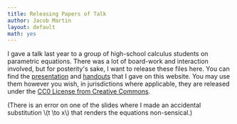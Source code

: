 ```yaml
---
title: Releasing Papers of Talk
author: Jacob Martin
layout: default
math: yes
---
```

<span class="intro">I</span> gave a talk last year to a group of high-school calculus students on parametric equations.  There was a lot of board-work and interaction involved, but for posterity's sake, I want to release these files here.  You can find the [presentation](/resources/para-presentation.pdf) and [handouts](/resources/para-handout.pdf) that I gave on this website.  You may use them however you wish, in jurisdictions where applicable, they are released under the [CC0 License from Creative Commons](http://creativecommons.org/publicdomain/zero/1.0/).

(There is an error on one of the slides where I made an accidental substitution \\(t \to x\\) that renders the equations non-sensical.)